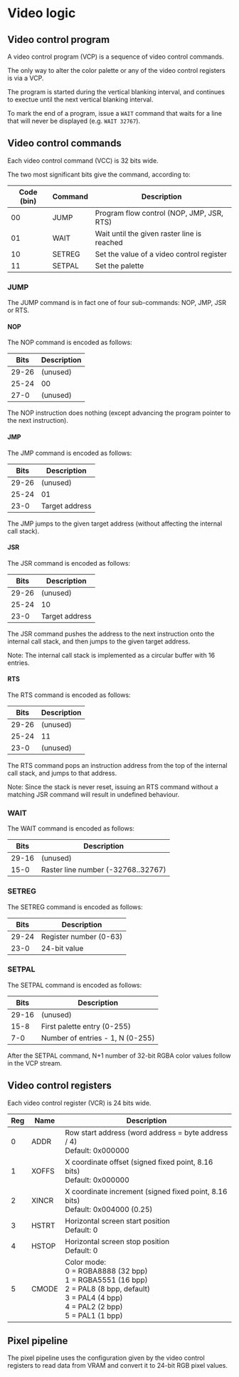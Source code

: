 # Video logic

## Video control program

A video control program (VCP) is a sequence of video control commands.

The only way to alter the color palette or any of the video control registers
is via a VCP.

The program is started during the vertical blanking interval, and continues to
exectue until the next vertical blanking interval.

To mark the end of a program, issue a `WAIT` command that waits for a line
that will never be displayed (e.g. `WAIT 32767`).


## Video control commands

Each video control command (VCC) is 32 bits wide.

The two most significant bits give the command, according to:

| Code (bin) | Command | Description                                 |
|------------|---------|---------------------------------------------|
| 00         | JUMP    | Program flow control (NOP, JMP, JSR, RTS)   |
| 01         | WAIT    | Wait until the given raster line is reached |
| 10         | SETREG  | Set the value of a video control register   |
| 11         | SETPAL  | Set the palette                             |

### JUMP

The JUMP command is in fact one of four sub-commands: NOP, JMP, JSR or RTS.

#### NOP

The NOP command is encoded as follows:

| Bits  | Description            |
|-------|------------------------|
| 29-26 | (unused)               |
| 25-24 | 00                     |
|  27-0 | (unused)               |

The NOP instruction does nothing (except advancing the program pointer to the next instruction).

#### JMP

The JMP command is encoded as follows:

| Bits  | Description            |
|-------|------------------------|
| 29-26 | (unused)               |
| 25-24 | 01                     |
|  23-0 | Target address         |

The JMP jumps to the given target address (without affecting the internal call stack).

#### JSR

The JSR command is encoded as follows:

| Bits  | Description            |
|-------|------------------------|
| 29-26 | (unused)               |
| 25-24 | 10                     |
|  23-0 | Target address         |

The JSR command pushes the address to the next instruction onto the internal call stack, and then jumps to the given target address.

Note: The internal call stack is implemented as a circular buffer with 16 entries.

#### RTS

The RTS command is encoded as follows:

| Bits  | Description            |
|-------|------------------------|
| 29-26 | (unused)               |
| 25-24 | 11                     |
| 23-0  | (unused)               |

The RTS command pops an instruction address from the top of the internal call stack, and jumps to that address.

Note: Since the stack is never reset, issuing an RTS command without a matching JSR command will result in undefined behaviour.

### WAIT

The WAIT command is encoded as follows:

| Bits  | Description                        |
|-------|------------------------------------|
| 29-16 | (unused)                           |
|  15-0 | Raster line number (-32768..32767) |

### SETREG

The SETREG command is encoded as follows:

| Bits  | Description            |
|-------|------------------------|
| 29-24 | Register number (0-63) |
|  23-0 | 24-bit value           |

### SETPAL

The SETPAL command is encoded as follows:

| Bits  | Description                      |
|-------|----------------------------------|
| 29-16 | (unused)                         |
|  15-8 | First palette entry (0-255)      |
|   7-0 | Number of entries - 1, N (0-255) |

After the SETPAL command, N+1 number of 32-bit RGBA color values follow in the VCP stream.


## Video control registers

Each video control register (VCR) is 24 bits wide.

| Reg | Name | Description |
|-----|------|-------------|
| 0   | ADDR | Row start address (word address = byte address / 4)<br>Default: 0x000000 |
| 1   | XOFFS | X coordinate offset (signed fixed point, 8.16 bits)<br>Default: 0x000000 |
| 2   | XINCR | X coordinate increment (signed fixed point, 8.16 bits)<br>Default: 0x004000 (0.25) |
| 3   | HSTRT | Horizontal screen start position<br>Default: 0 |
| 4   | HSTOP | Horizontal screen stop position<br>Default: 0 |
| 5   | CMODE | Color mode:<br>0 = RGBA8888 (32 bpp)<br>1 = RGBA5551 (16 bpp)<br>2 = PAL8 (8 bpp, default)<br>3 = PAL4 (4 bpp)<br>4 = PAL2 (2 bpp)<br>5 = PAL1 (1 bpp) |

## Pixel pipeline

The pixel pipeline uses the configuration given by the video control registers to read data from VRAM and convert it to 24-bit RGB pixel values.